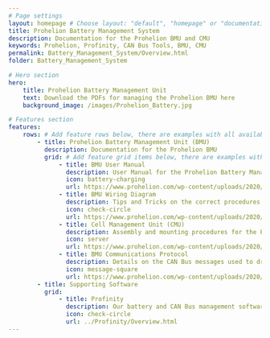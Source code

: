 ```yaml
---
# Page settings
layout: homepage # Choose layout: "default", "homepage" or "documentation-archive"
title: Prohelion Battery Management System
description: Documentation for the Prohelion BMU and CMU
keywords: Prohelion, Profinity, CAN Bus Tools, BMU, CMU
permalink: Battery_Management_System/Overview.html
folder: Battery_Management_System

# Hero section
hero:
    title: Prohelion Battery Management Unit
    text: Download the PDFs for managing the Prohelion BMU here
    background_image: /images/Prohelion_Battery.jpg

# Features section
features:
    rows: # Add feature rows below, there are examples with all available options
        - title: Prohelion Battery Management Unit (BMU)
          description: Documentation for the Prohelion BMU
          grid: # Add feature grid items below, there are examples with all available options
              - title: BMU User Manual
                description: User Manual for the Prohelion Battery Management Unit (BMU)
                icon: battery-charging
                url: https://www.prohelion.com/wp-content/uploads/2020/03/PRH67.011v3-BMS-Users-Manual.pdf
              - title: BMU Wiring Diagram
                description: Tips and Tricks on the correct procedures for wiring a Prohelion BMU
                icon: check-circle
                url: https://www.prohelion.com/wp-content/uploads/2020/03/PRH67.018v4_BMU_Wiring_Diagram.pdf
              - title: Cell Management Unit (CMU)
                description: Assembly and mounting procedures for the Prohelion CMU and wiring harness
                icon: server
                url: https://www.prohelion.com/wp-content/uploads/2020/03/PRH67.006v3-Assembly-Procedure-CMU-Cell-Wiring.pdf
              - title: BMU Communications Protocol
                description: Details on the CAN Bus messages used to drive the Prohelion BMU
                icon: message-square
                url: https://www.prohelion.com/wp-content/uploads/2020/03/PRH67.010v2-BMS-BMU-Communications-Protocol.pdf           
        - title: Supporting Software          
          grid:
              - title: Profinity
                description: Our battery and CAN Bus management software solution.
                icon: check-circle
                url: ../Profinity/Overview.html
---
```

